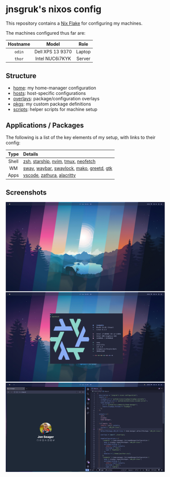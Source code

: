 # jnsgruk's nixos config

This repository contains a [Nix Flake](https://nixos.wiki/wiki/Flakes) for configuring my machines.

The machines configured thus far are:

| Hostname |      Model       |  Role  |
| :------: | :--------------: | :----: |
|  `odin`  | Dell XPS 13 9370 | Laptop |
|  `thor`  | Intel NUC6i7KYK  | Server |

## Structure

- [home]: my home-manager configuration
- [hosts]: host-specific configurations
- [overlays]: package/configuration overlays
- [pkgs]: my custom package definitions
- [scripts]: helper scripts for machine setup

[home]: ./home
[hosts]: ./hosts
[overlays]: ./overlays
[pkgs]: ./pkgs
[scripts]: ./scripts

## Applications / Packages

The following is a list of the key elements of my setup, with links to their config:

| Type  | Details                                               |
| :---: | :---------------------------------------------------- |
| Shell | [zsh], [starship], [nvim], [tmux], [neofetch]         |
|  WM   | [sway], [waybar], [swaylock], [mako], [greetd], [gtk] |
| Apps  | [vscode], [zathura], [alacritty]                      |

[alacritty]: ./home/common/optional/desktop/alacritty.nix
[greetd]: ./hosts/common/optional/greetd.nix
[gtk]: ./home/common/optional/desktop/gtk.nix
[mako]: ./home/common/optional/sway/mako.nix
[neofetch]: ./home/common/optional/desktop/neofetch/default.nix
[nvim]: ./home/common/global/vim/default.nix
[starship]: ./home/common/global/shell/starship.nix
[sway]: ./home/common/optional/sway/default.nix
[swaylock]: ./home/common/optional/sway/swaylock.nix
[tmux]: ./home/common/global/shell/tmux.nix
[vscode]: ./home/common/optional/desktop/vscode.nix
[zathura]: ./home/common/optional/desktop/zathura.nix
[waybar]: ./home/common/optional/sway/waybar.nix
[zsh]: ./home/common/global/shell/zsh.nix

## Screenshots

![clean](.github/screenshots/screen_clean.png)
![neofetch](.github/screenshots/screen_neofetch.png)
![dirty](.github/screenshots/screen_dirty.png)
